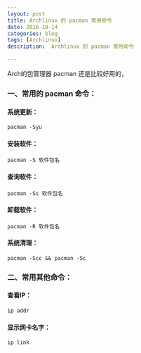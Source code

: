 ```yaml
---
layout: post
title: Archlinux 的 pacman 常用命令
date: 2016-10-14
categories: blog
tags: [Archlinux]
description:  Archlinux 的 pacman 常用命令

---
```


Arch的包管理器 pacman 还是比较好用的，

### 一、常用的 pacman 命令：

#### 系统更新：
`pacman -Syu`

#### 安装软件：
`pacman -S 软件包名`

#### 查询软件：
`pacman -Ss 软件包名`

#### 卸载软件：
`pacman -R 软件包名`

#### 系统清理：
`pacman -Scc && pacman -Sc`

### 二、常用其他命令：

#### 查看IP：
`ip addr`

#### 显示网卡名字：
`ip link`